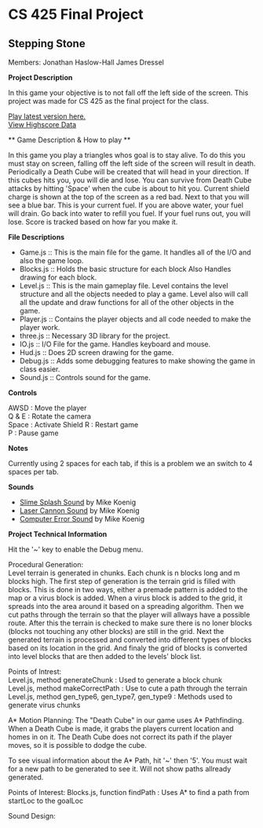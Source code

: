 CS 425 Final Project
====================

Stepping Stone
--------------
Members: 
Jonathan Haslow-Hall
James Dressel

**Project Description**

In this game your objective is to not fall off the left side of the screen. This project was made for CS 425 as the final project for the class. 

[Play latest version here.](http://www.divided-games.com/CS425/index.html)  
[View Highscore Data](http://www.divided-games.com/CS425/php/highscore.php)

** Game Description & How to play **

In this game you play a triangles whos goal is to stay alive. To do this you must stay on screen, falling off the left side of the screen will result in death. Periodically a Death Cube will be created that will head in your direction. If this cubes hits you, you will die and lose. You can survive from Death Cube attacks by hitting 'Space' when the cube is about to hit you. Current shield charge is shown at the top of the screen as a red bad. Next to that you will see a blue bar. This is your current fuel. If you are above water, your fuel will drain. Go back into water to refill you fuel. If your fuel runs out, you will lose. Score is tracked based on how far you make it. 

**File Descriptions**

* Game.js :: This is the main file for the game. It handles all of the I/O and also the game loop. 
* Blocks.js :: Holds the basic structure for each block Also Handles drawing for each block. 
* Level.js :: This is the main gameplay file. Level contains the level structure and all the objects needed to play a game. Level also will call all the update and draw functions for all of the other objects in the game. 
* Player.js :: Contains the player objects and all code needed to make the player work. 
* three.js :: Necessary 3D library for the project. 
* IO.js :: I/O File for the game. Handles keyboard and mouse. 
* Hud.js :: Does 2D screen drawing for the game. 
* Debug.js :: Adds some debugging features to make showing the game in class easier. 
* Sound.js :: Controls sound for the game. 

**Controls**

AWSD  : Move the player  
Q & E : Rotate the camera  
Space : Activate Shield
R     : Restart game  
P     : Pause game

**Notes**

Currently using 2 spaces for each tab, if this is a problem we an switch to 4 spaces per tab. 


**Sounds**

* [Slime Splash Sound](http://soundbible.com/1097-Slime-Splash.html) by Mike Koenig
* [Laser Cannon Sound](http://soundbible.com/1771-Laser-Cannon.html) by Mike Koenig
* [Computer Error Sound](http://soundbible.com/172-Computer-Error.html) by Mike Koenig

**Project Technical Information**

Hit the '~' key to enable the Debug menu. 

Procedural Generation:  
Level terrain is generated in chunks. Each chunk is n blocks long and m blocks high. The first step of generation is the terrain grid is filled with blocks. This is done in two ways, either a premade pattern is added to the map or a virus block is added. When a virus block is added to the grid, it spreads into the area around it based on a spreading algorithm. Then we cut paths through the terrain so that the player will allways have a possible route. After this the terrain is checked to make sure there is no loner blocks (blocks not touching any other blocks) are still in the grid. Next the generated terrain is processed and converted into different types of blocks based on its location in the grid. And finaly the grid of blocks is converted into level blocks that are then added to the levels' block list.   

Points of Intrest:  
Level.js, method generateChunk : Used to generate a block chunk  
Level.js, method makeCorrectPath : Use to cute a path through the terrain
Level.js, method gen_type6, gen_type7, gen_type9 : Methods used to generate virus chunks 

A* Motion Planning:
The "Death Cube" in our game uses A* Pathfinding. When a Death Cube is made, it grabs the players current location and homes in on it. The Death Cube does not correct its path if the player moves, so it is possible to dodge the cube. 

To see visual information about the A* Path, hit '~' then '5'. You must wait for a new path to be generated to see it. Will not show paths allready generated. 

Points of Interest: 
Blocks.js, function findPath : Uses A* to find a path from startLoc to the goalLoc


Sound Design:


